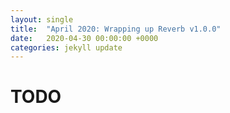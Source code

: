 ```yaml
---
layout: single
title:  "April 2020: Wrapping up Reverb v1.0.0"
date:   2020-04-30 00:00:00 +0000
categories: jekyll update
---
```

# TODO